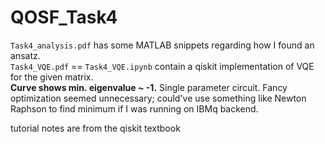 # QOSF_Task4
`Task4_analysis.pdf` has some MATLAB snippets regarding how I found an ansatz.  
`Task4_VQE.pdf` == `Task4_VQE.ipynb` contain a qiskit implementation of VQE for the given matrix.  
**Curve shows min. eigenvalue ~ -1.**
Single parameter circuit. Fancy optimization seemed unnecessary; could've use something like Newton Raphson to find minimum if I was running on IBMq backend.

tutorial notes are from the qiskit textbook

